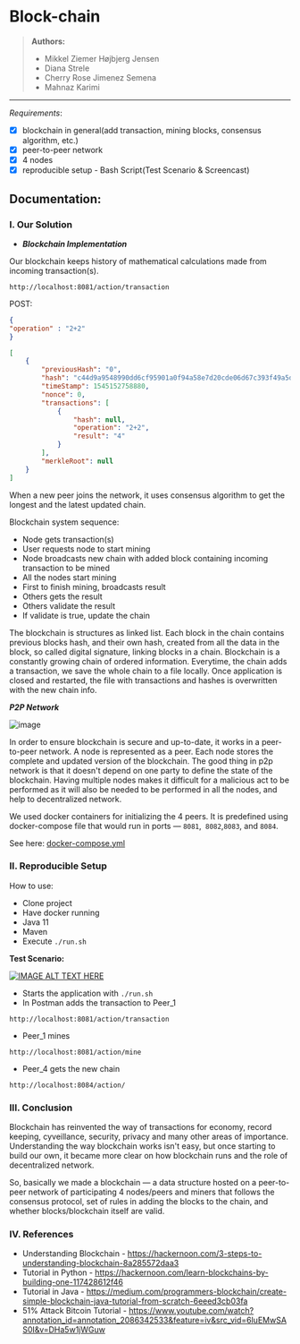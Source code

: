 # Block-chain

> **Authors:**
> - Mikkel Ziemer Højbjerg Jensen
> - Diana Strele
> - Cherry Rose Jimenez Semena
> - Mahnaz Karimi

---

_Requirements_:
- [x] blockchain in general(add transaction, mining blocks, consensus algorithm, etc.)
- [x] peer-to-peer network
- [x] 4 nodes
- [x] reproducible setup - Bash Script(Test Scenario & Screencast)

## Documentation:

### I. Our Solution

- _**Blockchain Implementation**_

Our blockchain keeps history of mathematical calculations made from incoming transaction(s). 

```
http://localhost:8081/action/transaction
```

POST:
```json
{
"operation" : "2+2"
}
```

```json
[
    {
        "previousHash": "0",
        "hash": "c44d9a9548990dd6cf95901a0f94a58e7d20cde06d67c393f49a5d90fc5c2b55",
        "timeStamp": 1545152758880,
        "nonce": 0,
        "transactions": [
            {
                "hash": null,
                "operation": "2+2",
                "result": "4"
            }
        ],
        "merkleRoot": null
    }
]
```

When a new peer joins the network, it uses consensus algorithm to get the longest and the latest updated chain.

Blockchain system sequence:
* Node gets transaction(s)
* User requests node to start mining
* Node broadcasts new chain with added block containing incoming transaction to be mined
* All the nodes start mining
* First to finish mining, broadcasts result
* Others gets the result
* Others validate the result
* If validate is true, update the chain

The blockchain  is structures as linked list. Each block in the chain contains previous blocks hash, and their own hash, created from all the data in the block, so called digital signature, linking blocks in a chain. Blockchain is a constantly growing chain of ordered information. Everytime, the chain adds a transaction, we save the whole chain to a file locally. Once application is closed and restarted, the file with transactions and hashes is overwritten with the new chain info.



_**P2P Network**_

![image](https://user-images.githubusercontent.com/16150075/50159949-509a6d00-02d8-11e9-9913-dc95358c8e72.png)

In order to ensure blockchain is secure and  up-to-date, it works in a peer-to-peer network. A node is represented as a peer. Each node stores the complete and updated version of the blockchain. The good thing in p2p network is that it doesn't depend on one party to define the state of the blockchain. Having multiple nodes makes it difficult for a malicious act to be performed as it will also be needed to be performed in all the nodes, and help to decentralized network.

We used docker containers for initializing the 4 peers. It is predefined using docker-compose file that would run in ports — `8081`,` 8082`,`8083`, and `8084`.

See here: [docker-compose.yml](https://github.com/BlockChainG4/block-chain/blob/master/docker-compose.yml)

### II. Reproducible Setup

How to use:

* Clone project
* Have docker running
* Java 11
* Maven
* Execute `./run.sh`

**Test Scenario:**

[![IMAGE ALT TEXT HERE](https://img.youtube.com/vi/tHkbuPC4ti8/0.jpg)](https://www.youtube.com/watch?v=tHkbuPC4ti8)

* Starts the application with `./run.sh`
* In Postman adds the transaction to Peer_1

```
http://localhost:8081/action/transaction
```

* Peer_1 mines

```
http://localhost:8081/action/mine
```

* Peer_4 gets the new chain

```
http://localhost:8084/action/
```


### III. Conclusion

Blockchain has reinvented the way of transactions for economy, record keeping, cyveillance, security, privacy and many other areas of importance. Understanding the way blockchain works isn't easy, but once starting to build our own, it became more clear on how blockchain runs and the role of decentralized network. 

So, basically we made a blockchain — a data structure hosted on a peer-to-peer network of participating 4 nodes/peers and miners that follows the consensus protocol, set of rules in adding the blocks to the chain, and whether blocks/blockchain itself are valid.

### IV. References

* Understanding Blockchain - https://hackernoon.com/3-steps-to-understanding-blockchain-8a285572daa3
* Tutorial in Python - https://hackernoon.com/learn-blockchains-by-building-one-117428612f46
* Tutorial in Java - https://medium.com/programmers-blockchain/create-simple-blockchain-java-tutorial-from-scratch-6eeed3cb03fa
* 51% Attack Bitcoin Tutorial - https://www.youtube.com/watch?annotation_id=annotation_2086342533&feature=iv&src_vid=6luEMwSAS0I&v=DHa5w1jWGuw

